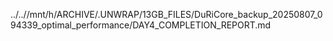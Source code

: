 ../..//mnt/h/ARCHIVE/.UNWRAP/13GB_FILES/DuRiCore_backup_20250807_094339_optimal_performance/DAY4_COMPLETION_REPORT.md